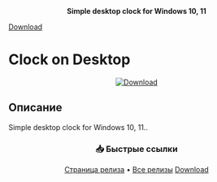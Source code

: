 <div align=center><b>Simple desktop clock for Windows 10, 11</b><br></div>

[Download](https://github.com/markovuser/Clock-on-Desktop/releases/latest/download/Clock.on.Desktop.setup.exe)

# Clock on Desktop


<div align="center">

[![Download](https://img.shields.io/github/v/release/username/repository?style=for-the-badge&logo=github)](https://github.com/markovuser/Clock-on-Desktop/releases/latest)

</div>

## Описание
Simple desktop clock for Windows 10, 11..

<div align="center">

### 📥 Быстрые ссылки
[Страница релиза](https://github.com/markovuser/Clock-on-Desktop/releases/latest) • 
[Все релизы](https://github.com/markovuser/Clock-on-Desktop/releases)
[Download](https://github.com/markovuser/Clock-on-Desktop/releases/latest/download/Clock.on.Desktop.setup.exe)

</div>
